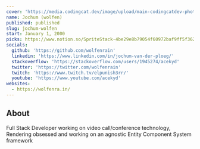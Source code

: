 ```yaml
---
cover: 'https://media.codingcat.dev/image/upload/main-codingcatdev-photo/podcast-guest/wolfenrain'
name: Jochum (wolfen)
published: published
slug: jochum-wolfen
start: January 1, 2000
picks: https://www.notion.so/SpriteStack-4be29e8b79054f60972baf9ff5f36295, https://www.notion.so/Twitter-2d645975373e4f4897baabf5ebeda217
socials:
  github: 'https://github.com/wolfenrain'
  linkedin: 'https://www.linkedin.com/in/jochum-van-der-ploeg/'
  stackoverflow: 'https://stackoverflow.com/users/1945274/acekyd'
  twitter: 'https://twitter.com/wolfenrain'
  twitch: 'https://www.twitch.tv/elpunish3rr/'
  youtube: 'https://www.youtube.com/acekyd'
websites:
  - https://wolfenra.in/
---
```


## About

Full Stack Developer working on video call/conference technology, Rendering obsessed and working on an agnostic Entity Component System framework
